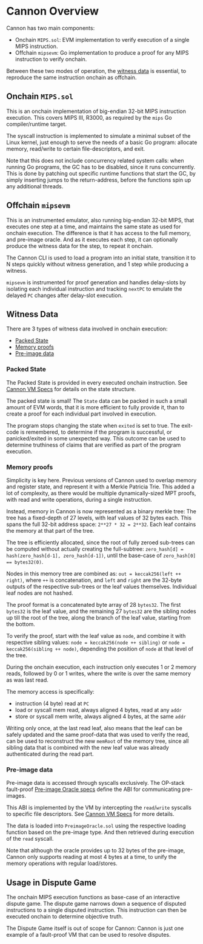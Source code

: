# Cannon Overview

Cannon has two main components:
- Onchain `MIPS.sol`: EVM implementation to verify execution of a single MIPS instruction.
- Offchain `mipsevm`: Go implementation to produce a proof for any MIPS instruction to verify onchain.

Between these two modes of operation, the [witness data](#witness-data) is essential,
to reproduce the same instruction onchain as offchain.

## Onchain `MIPS.sol`

This is an onchain implementation of big-endian 32-bit MIPS instruction execution.
This covers MIPS III, R3000, as required by the `mips` Go compiler/runtime target.

The syscall instruction is implemented to simulate a minimal subset of the Linux kernel,
just enough to serve the needs of a basic Go program:
allocate memory, read/write to certain file-descriptors, and exit.

Note that this does not include concurrency related system calls: when running Go programs,
the GC has to be disabled, since it runs concurrently.
This is done by patching out specific runtime functions that start the GC,
by simply inserting jumps to the return-address, before the functions spin up any additional threads.


## Offchain `mipsevm`

This is an instrumented emulator, also running big-endian 32-bit MIPS, that executes one step at a time,
and maintains the same state as used for onchain execution.
The difference is that it has access to the full memory, and pre-image oracle.
And as it executes each step, it can optionally produce the witness data for the step, to repeat it onchain.

The Cannon CLI is used to load a program into an initial state,
transition it to N steps quickly without witness generation, and 1 step while producing a witness.

`mipsevm` is instrumented for proof generation and handles delay-slots by isolating each individual instruction
and tracking `nextPC` to emulate the delayed `PC` changes after delay-slot execution.

## Witness Data

There are 3 types of witness data involved in onchain execution:
- [Packed State](#packed-state)
- [Memory proofs](#memory-proofs)
- [Pre-image data](#pre-image-data)

### Packed State

The Packed State is provided in every executed onchain instruction.
See [Cannon VM Specs](https://github.com/ethereum-optimism/specs/blob/main/specs/cannon-fault-proof-vm.md#state) for
details on the state structure.

The packed state is small! The `State` data can be packed in such a small amount of EVM words,
that it is more efficient to fully provide it, than to create a proof for each individual part involved in execution.

The program stops changing the state when `exited` is set to true. The exit-code is remembered,
to determine if the program is successful, or panicked/exited in some unexpected way.
This outcome can be used to determine truthiness of claims that are verified as part of the program execution.


### Memory proofs

Simplicity is key here. Previous versions of Cannon used to overlap memory and register state,
and represent it with a Merkle Patricia Trie.
This added a lot of complexity, as there would be multiple dynamically-sized MPT proofs,
with read and write operations, during a single instruction.

Instead, memory in Cannon is now represented as a binary merkle tree:
The tree has a fixed-depth of 27 levels, with leaf values of 32 bytes each.
This spans the full 32-bit address space: `2**27 * 32 = 2**32`.
Each leaf contains the memory at that part of the tree.

The tree is efficiently allocated, since the root of fully zeroed sub-trees
can be computed without actually creating the full-subtree: `zero_hash[d] = hash(zero_hash[d-1], zero_hash[d-1])`,
until the base-case of `zero_hash[0] == bytes32(0)`.

Nodes in this memory tree are combined as: `out = keccak256(left ++ right)`, where `++` is concatenation,
and `left` and `right` are the 32-byte outputs of the respective sub-trees or the leaf values themselves.
Individual leaf nodes are not hashed.

The proof format is a concatenated byte array of 28 `bytes32`. The first `bytes32` is the leaf value,
and the remaining 27 `bytes32` are the sibling nodes up till the root of the tree,
along the branch of the leaf value, starting from the bottom.

To verify the proof, start with the leaf value as `node`, and combine it with respective sibling values:
`node = keccak256(node ++ sibling)` or `node = keccak256(sibling ++ node)`,
depending the position of `node` at that level of the tree.

During the onchain execution, each instruction only executes 1 or 2 memory reads, followed by 0 or 1 writes,
where the write is over the same memory as was last read.

The memory access is specifically:
- instruction (4 byte) read at `PC`
- load or syscall mem read, always aligned 4 bytes, read at any `addr`
- store or syscall mem write, always aligned 4 bytes, at the same `addr`

Writing only once, at the last read leaf, also means that the leaf can be safely updated and the same proof-data
that was used to verify the read, can be used to reconstruct the new `memRoot` of the memory tree,
since all sibling data that is combined with the new leaf value was already authenticated during the read part.

### Pre-image data

Pre-image data is accessed through syscalls exclusively.
The OP-stack fault-proof [Pre-image Oracle specs](https://github.com/ethereum-optimism/specs/blob/main/specs/fault-proof.md#pre-image-oracle)
define the ABI for communicating pre-images.

This ABI is implemented by the VM by intercepting the `read`/`write` syscalls to specific file descriptors. See [Cannon VM Specs](https://github.com/ethereum-optimism/specs/blob/main/specs/cannon-fault-proof-vm.md#io) for more details.

The data is loaded into `PreimageOracle.sol` using the respective loading function based on the pre-image type.
And then retrieved during execution of the `read` syscall.

Note that although the oracle provides up to 32 bytes of the pre-image,
Cannon only supports reading at most 4 bytes at a time, to unify the memory operations with regular load/stores.


## Usage in Dispute Game

The onchain MIPS execution functions as base-case of an interactive dispute game.
The dispute game narrows down a sequence of disputed instructions to a single disputed instruction.
This instruction can then be executed onchain to determine objective truth.

The Dispute Game itself is out of scope for Cannon: Cannon is just one example of a fault-proof VM that
can be used to resolve disputes.
